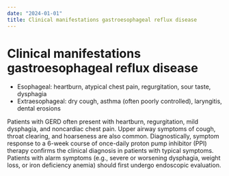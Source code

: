 ```yaml
---
date: "2024-01-01"
title: Clinical manifestations gastroesophageal reflux disease
---
```


# Clinical manifestations gastroesophageal reflux disease

* Esophageal: heartburn, atypical chest pain, regurgitation, sour taste, dysphagia 
* Extraesophageal: dry cough, asthma (often poorly controlled), laryngitis, dental erosions

Patients with GERD often present with heartburn, regurgitation, mild dysphagia, and noncardiac chest pain. Upper airway symptoms of cough, throat clearing, and hoarseness are also common. Diagnostically, symptom response to a 6-week course of once-daily proton pump inhibitor (PPI) therapy confirms the clinical diagnosis in patients with typical symptoms. Patients with alarm symptoms (e.g., severe or worsening dysphagia, weight loss, or iron deficiency anemia) should first undergo endoscopic evaluation.


